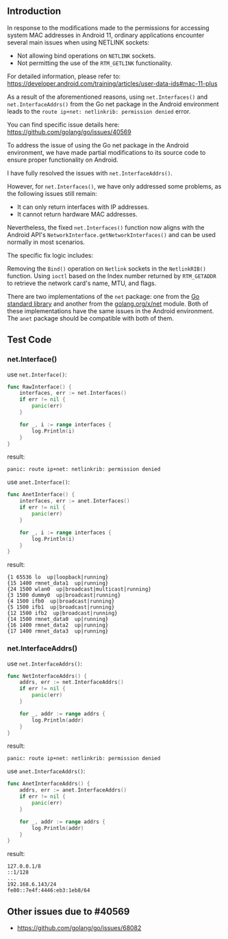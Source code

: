 ## Introduction
In response to the modifications made to the permissions for accessing system MAC addresses in Android 11, ordinary applications encounter several main issues when using NETLINK sockets:

- Not allowing bind operations on `NETLINK` sockets.
- Not permitting the use of the `RTM_GETLINK` functionality.

For detailed information, please refer to: https://developer.android.com/training/articles/user-data-ids#mac-11-plus

As a result of the aforementioned reasons, using `net.Interfaces()` and `net.InterfaceAddrs()` from the Go net package in the Android environment leads to the `route ip+net: netlinkrib: permission denied` error. 

You can find specific issue details here: https://github.com/golang/go/issues/40569

To address the issue of using the Go net package in the Android environment, we have made partial modifications to its source code to ensure proper functionality on Android. 

I have fully resolved the issues with `net.InterfaceAddrs()`. 

However, for `net.Interfaces()`, we have only addressed some problems, as the following issues still remain:
- It can only return interfaces with IP addresses.
- It cannot return hardware MAC addresses.

Nevertheless, the fixed `net.Interfaces()` function now aligns with the Android API's `NetworkInterface.getNetworkInterfaces()` and can be used normally in most scenarios.

The specific fix logic includes:

Removing the `Bind()` operation on `Netlink` sockets in the `NetlinkRIB()` function.
Using `ioctl` based on the Index number returned by `RTM_GETADDR` to retrieve the network card's name, MTU, and flags.

There are two implementations of the `net` package: one from the [Go standard library](https://pkg.go.dev/net) and another from the [golang.org/x/net](https://pkg.go.dev/golang.org/x/net) module. Both of these implementations have the same issues in the Android environment. The `anet` package should be compatible with both of them.

## Test Code
### net.Interface()
use `net.Interface()`:
```go
func RawInterface() {
	interfaces, err := net.Interfaces()
	if err != nil {
		panic(err)
	}

	for _, i := range interfaces {
		log.Println(i)
	}
}
```
result:
```
panic: route ip+net: netlinkrib: permission denied
```

use `anet.Interface()`:
```go
func AnetInterface() {
	interfaces, err := anet.Interfaces()
	if err != nil {
		panic(err)
	}

	for _, i := range interfaces {
		log.Println(i)
	}
}
```

result:
```
{1 65536 lo  up|loopback|running}
{15 1400 rmnet_data1  up|running}
{24 1500 wlan0  up|broadcast|multicast|running}
{3 1500 dummy0  up|broadcast|running}
{4 1500 ifb0  up|broadcast|running}
{5 1500 ifb1  up|broadcast|running}
{12 1500 ifb2  up|broadcast|running}
{14 1500 rmnet_data0  up|running}
{16 1400 rmnet_data2  up|running}
{17 1400 rmnet_data3  up|running}
```

### net.InterfaceAddrs()
use `net.InterfaceAddrs()`:
```go
func NetInterfaceAddrs() {
	addrs, err := net.InterfaceAddrs()
	if err != nil {
		panic(err)
	}

	for _, addr := range addrs {
		log.Println(addr)
	}
}
```
result: 
```
panic: route ip+net: netlinkrib: permission denied
```

use `anet.InterfaceAddrs()`:
```go
func AnetInterfaceAddrs() {
	addrs, err := anet.InterfaceAddrs()
	if err != nil {
		panic(err)
	}

	for _, addr := range addrs {
		log.Println(addr)
	}
}
```
result:
```
127.0.0.1/8
::1/128
...
192.168.6.143/24
fe80::7e4f:4446:eb3:1eb8/64
```

## Other issues due to #40569
- https://github.com/golang/go/issues/68082
